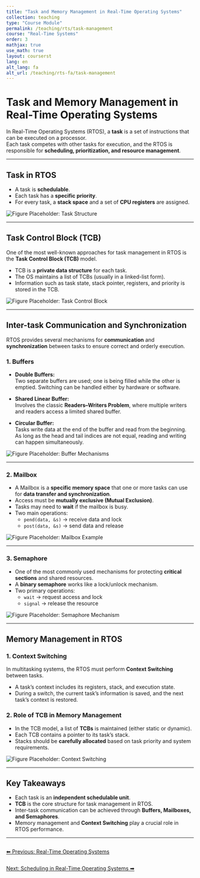 ```yaml
---
title: "Task and Memory Management in Real-Time Operating Systems"
collection: teaching
type: "Course Module"
permalink: /teaching/rts/task-management
course: "Real-Time Systems"
order: 3
mathjax: true
use_math: true
layout: courserst
lang: en
alt_lang: fa
alt_url: /teaching/rts-fa/task-management
---
```


# Task and Memory Management in Real-Time Operating Systems

In Real-Time Operating Systems (RTOS), a **task** is a set of instructions that can be executed on a processor.  
Each task competes with other tasks for execution, and the RTOS is responsible for **scheduling, prioritization, and resource management**.  

---

## Task in RTOS

- A task is **schedulable**.  
- Each task has a **specific priority**.  
- For every task, a **stack space** and a set of **CPU registers** are assigned.  

![Figure Placeholder: Task Structure](path-to-image)

---

## Task Control Block (TCB)

One of the most well-known approaches for task management in RTOS is the **Task Control Block (TCB)** model.  

- TCB is a **private data structure** for each task.  
- The OS maintains a list of TCBs (usually in a linked-list form).  
- Information such as task state, stack pointer, registers, and priority is stored in the TCB.  

![Figure Placeholder: Task Control Block](path-to-image)

---

## Inter-task Communication and Synchronization

RTOS provides several mechanisms for **communication** and **synchronization** between tasks to ensure correct and orderly execution.  

### 1. Buffers

- **Double Buffers:**  
  Two separate buffers are used; one is being filled while the other is emptied. Switching can be handled either by hardware or software.  

- **Shared Linear Buffer:**  
  Involves the classic **Readers–Writers Problem**, where multiple writers and readers access a limited shared buffer.  

- **Circular Buffer:**  
  Tasks write data at the end of the buffer and read from the beginning.  
  As long as the head and tail indices are not equal, reading and writing can happen simultaneously.  

![Figure Placeholder: Buffer Mechanisms](path-to-image)

---

### 2. Mailbox

- A Mailbox is a **specific memory space** that one or more tasks can use for **data transfer and synchronization**.  
- Access must be **mutually exclusive (Mutual Exclusion)**.  
- Tasks may need to **wait** if the mailbox is busy.  
- Two main operations:  
  - `pend(data, &s)` → receive data and lock  
  - `post(data, &s)` → send data and release  

![Figure Placeholder: Mailbox Example](path-to-image)

---

### 3. Semaphore

- One of the most commonly used mechanisms for protecting **critical sections** and shared resources.  
- A **binary semaphore** works like a lock/unlock mechanism.  
- Two primary operations:  
  - `wait` → request access and lock  
  - `signal` → release the resource  

![Figure Placeholder: Semaphore Mechanism](path-to-image)

---

## Memory Management in RTOS

### 1. Context Switching  

In multitasking systems, the RTOS must perform **Context Switching** between tasks.  

- A task’s context includes its registers, stack, and execution state.  
- During a switch, the current task’s information is saved, and the next task’s context is restored.  

### 2. Role of TCB in Memory Management  

- In the TCB model, a list of **TCBs** is maintained (either static or dynamic).  
- Each TCB contains a pointer to its task’s stack.  
- Stacks should be **carefully allocated** based on task priority and system requirements.  

![Figure Placeholder: Context Switching](path-to-image)

---

## Key Takeaways

- Each task is an **independent schedulable unit**.  
- **TCB** is the core structure for task management in RTOS.  
- Inter-task communication can be achieved through **Buffers, Mailboxes, and Semaphores**.  
- Memory management and **Context Switching** play a crucial role in RTOS performance.  

---

<div class="lesson-nav" style="display:flex; justify-content:space-between; margin-top:2em;">
  <a class="btn btn--primary" href="{{ '/teaching/rts/real-time-os' | relative_url }}">⬅︎ Previous: Real-Time Operating Systems</a>
</div>

<div class="lesson-nav" style="display:flex; justify-content:space-between; margin-top:2em;">
  <a class="btn btn--primary" href="{{ '/teaching/rts/scheduling' | relative_url }}">Next: Scheduling in Real-Time Operating Systems ➡︎</a>
</div>
